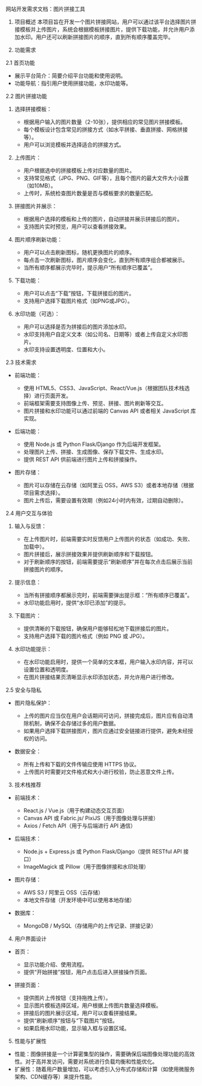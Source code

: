 
网站开发需求文档：图片拼接工具

1. 项目概述
本项目旨在开发一个图片拼接网站，用户可以通过该平台选择图片拼接模板并上传图片，系统会根据模板拼接图片，提供下载功能，并允许用户添加水印。用户还可以刷新拼接图片的顺序，直到所有顺序覆盖完毕。

2. 功能需求

2.1 首页功能
- 展示平台简介：简要介绍平台功能和使用说明。
- 功能导航：指引用户使用拼接功能，水印功能等。

2.2 图片拼接功能

1. 选择拼接模板：
   - 根据用户输入的图片数量（2-10张），提供相应的常见图片拼接模板。
   - 每个模板设计包含常见的拼接方式（如水平拼接、垂直拼接、网格拼接等）。
   - 用户可以浏览模板并选择适合的拼接方式。

2. 上传图片：
   - 用户根据选中的拼接模板上传对应数量的图片。
   - 支持常见格式（JPG、PNG、GIF等），且每个图片的最大文件大小设置（如10MB）。
   - 上传时，系统检查图片数量是否与模板要求的数量匹配。

3. 拼接图片并展示：
   - 根据用户选择的模板和上传的图片，自动拼接并展示拼接后的图片。
   - 支持图片实时预览，用户可以查看拼接效果。

4. 图片顺序刷新功能：
   - 用户可以点击刷新图标，随机更换图片的顺序。
   - 每点击一次刷新图标，图片顺序会变化，直到所有顺序组合都被展示。
   - 当所有顺序都展示完毕时，提示用户“所有顺序已覆盖”。

5. 下载功能：
   - 用户可以点击“下载”按钮，下载拼接后的图片。
   - 支持用户选择下载图片格式（如PNG或JPG）。

6. 水印功能（可选）：
   - 用户可以选择是否为拼接后的图片添加水印。
   - 水印支持用户自定义文本（如公司名、日期等）或者上传自定义水印图片。
   - 水印支持设置透明度、位置和大小。

2.3 技术需求

- 前端功能：
   - 使用 HTML5、CSS3、JavaScript、React/Vue.js（根据团队技术栈选择）进行页面开发。
   - 前端框架需要支持图像上传、预览、拼接、图片刷新等交互。
   - 图片拼接和水印功能可以通过前端的 Canvas API 或者相关 JavaScript 库实现。

- 后端功能：
   - 使用 Node.js 或 Python Flask/Django 作为后端开发框架。
   - 处理图片上传、拼接、生成图像、保存下载文件、生成水印。
   - 提供 REST API 供前端进行图片上传和拼接操作。

- 图片存储：
   - 图片可以存储在云存储（如阿里云 OSS，AWS S3）或者本地存储（根据项目需求选择）。
   - 图片上传后，需要设置有效期（例如24小时内有效，过期自动删除）。

2.4 用户交互与体验

1. 输入与反馈：
   - 在上传图片时，前端需要实时反馈用户上传图片的状态（如成功、失败、加载中）。
   - 图片拼接后，展示拼接效果并提供刷新顺序和下载按钮。
   - 对于刷新顺序的按钮，前端需要提示“刷新顺序”并在每次点击后展示当前拼接图片的顺序。

2. 提示信息：
   - 当所有拼接顺序都展示完时，前端需要弹出提示框：“所有顺序已覆盖”。
   - 水印功能启用时，提供“水印已添加”的提示。

3. 下载图片：
   - 提供清晰的下载按钮，确保用户能够轻松地下载拼接后的图片。
   - 支持用户选择下载的图片格式（例如 PNG 或 JPG）。

4. 水印功能提示：
   - 在水印功能启用时，提供一个简单的文本框，用户输入水印内容，并可以设置位置和透明度。
   - 在图片拼接结果页清晰显示水印添加状态，并允许用户进行修改。

2.5 安全与隐私

- 图片隐私保护：
   - 上传的图片应当仅在用户会话期间可访问，拼接完成后，图片应有自动清除机制，确保不会存储过多的用户数据。
   - 如果用户选择下载拼接图片，图片应通过安全链接进行提供，避免未经授权的访问。

- 数据安全：
   - 所有上传和下载的文件传输应使用 HTTPS 协议。
   - 上传图片时需要对文件格式和大小进行校验，防止恶意文件上传。

3. 技术栈推荐

- 前端技术：
   - React.js / Vue.js（用于构建动态交互页面）
   - Canvas API 或 Fabric.js/ PixiJS（用于图像处理与拼接）
   - Axios / Fetch API（用于与后端进行 API 通信）

- 后端技术：
   - Node.js + Express.js 或 Python Flask/Django（提供 RESTful API 接口）
   - ImageMagick 或 Pillow（用于图像拼接和水印处理）

- 图片存储：
   - AWS S3 / 阿里云 OSS（云存储）
   - 本地文件存储（开发环境中可以使用本地存储）

- 数据库：
   - MongoDB / MySQL（存储用户的上传记录、拼接记录）

4. 用户界面设计

- 首页：
   - 显示功能介绍、使用流程。
   - 提供“开始拼接”按钮，用户点击后进入拼接操作页面。

- 拼接页面：
   - 提供图片上传按钮（支持拖拽上传）。
   - 显示图片模板选择区域，用户根据上传图片数量选择模板。
   - 拼接后的图片展示区域，用户可以查看拼接结果。
   - 提供“刷新顺序”按钮与“下载图片”按钮。
   - 如果启用水印功能，显示输入框与设置区域。

5. 性能与扩展性

- 性能：图像拼接是一个计算密集型的操作，需要确保后端图像处理功能的高效性。对于高并发访问，需要对系统进行负载均衡和性能优化。
- 扩展性：随着用户数量增加，可以考虑引入分布式存储和计算（如使用微服务架构、CDN缓存等）来提升性能。
